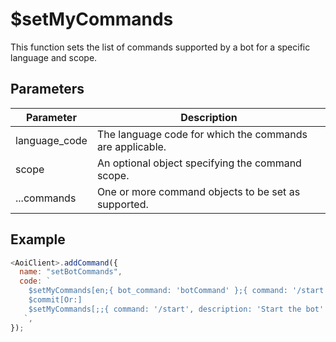 # $setMyCommands

This function sets the list of commands supported by a bot for a specific language and scope.

## Parameters

| Parameter      | Description                                              |
| -------------- | -------------------------------------------------------- |
| language_code  | The language code for which the commands are applicable. |
| scope          | An optional object specifying the command scope.          |
| ...commands    | One or more command objects to be set as supported.      |

## Example

```js
<AoiClient>.addCommand({
  name: "setBotCommands",
  code: `
    $setMyCommands[en;{ bot_command: 'botCommand' };{ command: '/start', description: 'Start the bot' }]
    $commit[Or:]
    $setMyCommands[;;{ command: '/start', description: 'Start the bot' }]
   `,
});
```